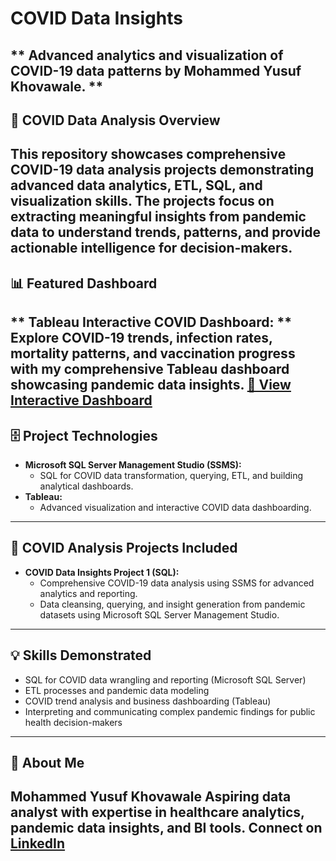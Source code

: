 # COVID Data Insights
**
Advanced analytics and visualization of COVID-19 data patterns by Mohammed Yusuf Khovawale.
**
---
## 🚀 COVID Data Analysis Overview
This repository showcases comprehensive COVID-19 data analysis projects demonstrating advanced data analytics, ETL, SQL, and visualization skills. The projects focus on extracting meaningful insights from pandemic data to understand trends, patterns, and provide actionable intelligence for decision-makers.
---
## 📊 Featured Dashboard
**
Tableau Interactive COVID Dashboard:
**
Explore COVID-19 trends, infection rates, mortality patterns, and vaccination progress with my comprehensive Tableau dashboard showcasing pandemic data insights.
[🔗 View Interactive Dashboard](https://public.tableau.com/app/profile/mohammed.yusuf.khovawale/viz/shared/Y99X4M7H9)
---
## 🗄️ Project Technologies
- **Microsoft SQL Server Management Studio (SSMS):** 
  - SQL for COVID data transformation, querying, ETL, and building analytical dashboards.
- **Tableau:** 
  - Advanced visualization and interactive COVID data dashboarding.
---
## 📁 COVID Analysis Projects Included
- **COVID Data Insights Project 1 (SQL):** 
  - Comprehensive COVID-19 data analysis using SSMS for advanced analytics and reporting.
  - Data cleansing, querying, and insight generation from pandemic datasets using Microsoft SQL Server Management Studio.
---
## 💡 Skills Demonstrated
- SQL for COVID data wrangling and reporting (Microsoft SQL Server)
- ETL processes and pandemic data modeling
- COVID trend analysis and business dashboarding (Tableau)
- Interpreting and communicating complex pandemic findings for public health decision-makers
---
## 👤 About Me
**Mohammed Yusuf Khovawale** 
Aspiring data analyst with expertise in healthcare analytics, pandemic data insights, and BI tools. 
Connect on [LinkedIn](https://www.linkedin.com/in/yusuf-khovawale/)
---
